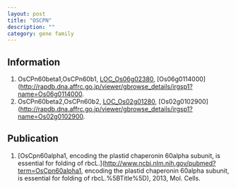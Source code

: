 ```yaml
---
layout: post
title: "OSCPN"
description: ""
category: gene family
---
```


## Information
1. OsCPn60beta1,OsCPn60b1, [LOC_Os06g02380](http://rice.plantbiology.msu.edu/cgi-bin/ORF_infopage.cgi?orf=LOC_Os06g02380), [Os06g0114000](http://rapdb.dna.affrc.go.jp/viewer/gbrowse_details/irgsp1?name=Os06g0114000.
2. OsCPn60beta2,OsCPn60b2, [LOC_Os02g01280](http://rice.plantbiology.msu.edu/cgi-bin/ORF_infopage.cgi?orf=LOC_Os02g01280), [Os02g0102900](http://rapdb.dna.affrc.go.jp/viewer/gbrowse_details/irgsp1?name=Os02g0102900.

## Publication
1. [OsCpn60alpha1, encoding the plastid chaperonin 60alpha subunit, is essential for folding of rbcL.](http://www.ncbi.nlm.nih.gov/pubmed?term=OsCpn60alpha1, encoding the plastid chaperonin 60alpha subunit, is essential for folding of rbcL.%5BTitle%5D), 2013, Mol. Cells.


